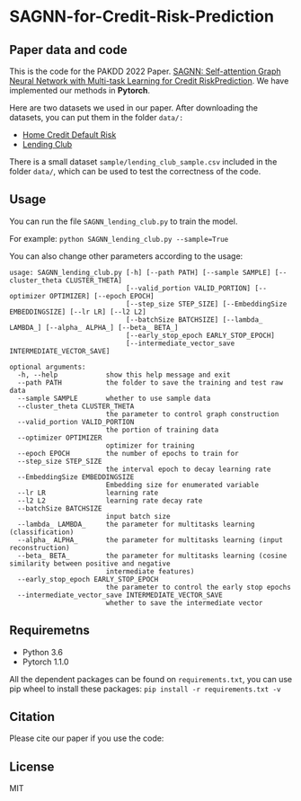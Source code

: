 # SAGNN-for-Credit-Risk-Prediction

## Paper data and code

This is the code for the PAKDD 2022 Paper. [SAGNN: Self-attention Graph Neural Network with Multi-task Learning for Credit RiskPrediction](). We have implemented our methods in **Pytorch**.

Here are two datasets we used in our paper. After downloading the datasets, you can put them in the folder `data/:`

- [Home Credit Default Risk](https://www.kaggle.com/c/home-credit-default-risk/data)
- [Lending Club](https://www.kaggle.com/wordsforthewise/lending-club?select=accepted_2007_to_2018Q4.csv.gz)

There is a small dataset `sample/lending_club_sample.csv` included in the folder `data/`, which can be used to test the correctness of the code.

## Usage

You can run the file `SAGNN_lending_club.py` to train the model.

For example: `python SAGNN_lending_club.py --sample=True`

You can also change other parameters according to the usage:

```
usage: SAGNN_lending_club.py [-h] [--path PATH] [--sample SAMPLE] [--cluster_theta CLUSTER_THETA]
                             [--valid_portion VALID_PORTION] [--optimizer OPTIMIZER] [--epoch EPOCH]
                             [--step_size STEP_SIZE] [--EmbeddingSize EMBEDDINGSIZE] [--lr LR] [--l2 L2]
                             [--batchSize BATCHSIZE] [--lambda_ LAMBDA_] [--alpha_ ALPHA_] [--beta_ BETA_]
                             [--early_stop_epoch EARLY_STOP_EPOCH]
                             [--intermediate_vector_save INTERMEDIATE_VECTOR_SAVE]

optional arguments:
  -h, --help            show this help message and exit
  --path PATH           the folder to save the training and test raw data
  --sample SAMPLE       whether to use sample data
  --cluster_theta CLUSTER_THETA
                        the parameter to control graph construction
  --valid_portion VALID_PORTION
                        the portion of training data
  --optimizer OPTIMIZER
                        optimizer for training
  --epoch EPOCH         the number of epochs to train for
  --step_size STEP_SIZE
                        the interval epoch to decay learning rate
  --EmbeddingSize EMBEDDINGSIZE
                        Embedding size for enumerated variable
  --lr LR               learning rate
  --l2 L2               learning rate decay rate
  --batchSize BATCHSIZE
                        input batch size
  --lambda_ LAMBDA_     the parameter for multitasks learning (classification)
  --alpha_ ALPHA_       the parameter for multitasks learning (input reconstruction)
  --beta_ BETA_         the parameter for multitasks learning (cosine similarity between positive and negative
                        intermediate features)
  --early_stop_epoch EARLY_STOP_EPOCH
                        the parameter to control the early stop epochs
  --intermediate_vector_save INTERMEDIATE_VECTOR_SAVE
                        whether to save the intermediate vector
```

## Requiremetns

- Python 3.6
- Pytorch 1.1.0

All the dependent packages can be found on `requirements.txt`, you can use pip wheel to install these packages: `pip install -r requirements.txt -v`

## Citation

Please cite our paper if you use the code:


## License

MIT

